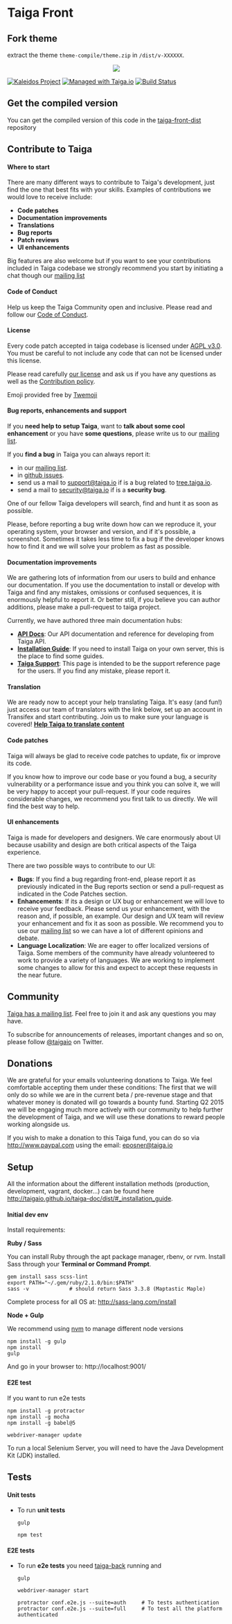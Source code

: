 # Taiga Front

## Fork theme

extract the theme `theme-compile/theme.zip` in `/dist/v-XXXXXX`.

<p align="center">
  <img src="theme-compile/screenshot.png" />
</p>

[![Kaleidos Project](http://kaleidos.net/static/img/badge.png)](https://github.com/kaleidos 'Kaleidos Project')
[![Managed with Taiga.io](https://img.shields.io/badge/managed%20with-TAIGA.io-709f14.svg)](https://tree.taiga.io/project/taiga/ 'Managed with Taiga.io')
[![Build Status](https://img.shields.io/travis/taigaio/taiga-front.svg)](https://travis-ci.org/taigaio/taiga-front 'Build Status')

## Get the compiled version

You can get the compiled version of this code in the
[taiga-front-dist](http://github.com/taigaio/taiga-front-dist) repository

## Contribute to Taiga

#### Where to start

There are many different ways to contribute to Taiga's development, just find the one that best fits with your skills. Examples of contributions we would love to receive include:

-   **Code patches**
-   **Documentation improvements**
-   **Translations**
-   **Bug reports**
-   **Patch reviews**
-   **UI enhancements**

Big features are also welcome but if you want to see your contributions included in Taiga codebase we strongly recommend you start by initiating a chat though our [mailing list](http://groups.google.co.uk/d/forum/taigaio)

#### Code of Conduct

Help us keep the Taiga Community open and inclusive. Please read and follow our [Code of Conduct](https://github.com/taigaio/code-of-conduct/blob/master/CODE_OF_CONDUCT.md).

#### License

Every code patch accepted in taiga codebase is licensed under [AGPL v3.0](http://www.gnu.org/licenses/agpl-3.0.html). You must be careful to not include any code that can not be licensed under this license.

Please read carefully [our license](https://github.com/taigaio/taiga-front/blob/master/LICENSE) and ask us if you have any questions as well as the [Contribution policy](https://github.com/taigaio/taiga-front/blob/master/CONTRIBUTING.md).

Emoji provided free by [Twemoji](https://github.com/twitter/twemoji)

#### Bug reports, enhancements and support

If you **need help to setup Taiga**, want to **talk about some cool enhancement** or you have **some questions**, please write us to our [mailing list](http://groups.google.com/d/forum/taigaio).

If you **find a bug** in Taiga you can always report it:

-   in our [mailing list](http://groups.google.com/d/forum/taigaio).
-   in [github issues](https://github.com/taigaio/taiga-front/issues).
-   send us a mail to support@taiga.io if is a bug related to [tree.taiga.io](https://tree.taiga.io).
-   send a mail to security@taiga.io if is a **security bug**.

One of our fellow Taiga developers will search, find and hunt it as soon as possible.

Please, before reporting a bug write down how can we reproduce it, your operating system, your browser and version, and if it's possible, a screenshot. Sometimes it takes less time to fix a bug if the developer knows how to find it and we will solve your problem as fast as possible.

#### Documentation improvements

We are gathering lots of information from our users to build and enhance our documentation. If you use the documentation to install or develop with Taiga and find any mistakes, omissions or confused sequences, it is enormously helpful to report it. Or better still, if you believe you can author additions, please make a pull-request to taiga project.

Currently, we have authored three main documentation hubs:

-   **[API Docs](https://github.com/taigaio/taiga-doc)**: Our API documentation and reference for developing from Taiga API.
-   **[Installation Guide](https://github.com/taigaio/taiga-doc)**: If you need to install Taiga on your own server, this is the place to find some guides.
-   **[Taiga Support](https://github.com/taigaio/taiga-doc)**: This page is intended to be the support reference page for the users. If you find any mistake, please report it.

#### Translation

We are ready now to accept your help translating Taiga. It's easy (and fun!) just access our team of translators with the link below, set up an account in Transifex and start contributing. Join us to make sure your language is covered! **[Help Taiga to translate content](https://www.transifex.com/signup/ 'Help Taiga to translate content')**

#### Code patches

Taiga will always be glad to receive code patches to update, fix or improve its code.

If you know how to improve our code base or you found a bug, a security vulnerability or a performance issue and you think you can solve it, we will be very happy to accept your pull-request. If your code requires considerable changes, we recommend you first talk to us directly. We will find the best way to help.

#### UI enhancements

Taiga is made for developers and designers. We care enormously about UI because usability and design are both critical aspects of the Taiga experience.

There are two possible ways to contribute to our UI:

-   **Bugs**: If you find a bug regarding front-end, please report it as previously indicated in the Bug reports section or send a pull-request as indicated in the Code Patches section.
-   **Enhancements**: If its a design or UX bug or enhancement we will love to receive your feedback. Please send us your enhancement, with the reason and, if possible, an example. Our design and UX team will review your enhancement and fix it as soon as possible. We recommend you to use our [mailing list](http://groups.google.co.uk/d/forum/taigaio) so we can have a lot of different opinions and debate.
-   **Language Localization**: We are eager to offer localized versions of Taiga. Some members of the community have already volunteered to work to provide a variety of languages. We are working to implement some changes to allow for this and expect to accept these requests in the near future.

## Community

[Taiga has a mailing list](http://groups.google.com/d/forum/taigaio). Feel free to join it and ask any questions you may have.

To subscribe for announcements of releases, important changes and so on, please follow [@taigaio](https://twitter.com/taigaio) on Twitter.

## Donations

We are grateful for your emails volunteering donations to Taiga. We feel comfortable accepting them under these conditions: The first that we will only do so while we are in the current beta / pre-revenue stage and that whatever money is donated will go towards a bounty fund. Starting Q2 2015 we will be engaging much more actively with our community to help further the development of Taiga, and we will use these donations to reward people working alongside us.

If you wish to make a donation to this Taiga fund, you can do so via http://www.paypal.com using the email: eposner@taiga.io

## Setup

All the information about the different installation methods (production, development, vagrant, docker...) can be found here http://taigaio.github.io/taiga-doc/dist/#_installation_guide.

#### Initial dev env

Install requirements:

**Ruby / Sass**

You can install Ruby through the apt package manager, rbenv, or rvm.
Install Sass through your **Terminal or Command Prompt**.

```
gem install sass scss-lint
export PATH="~/.gem/ruby/2.1.0/bin:$PATH"
sass -v             # should return Sass 3.3.8 (Maptastic Maple)
```

Complete process for all OS at: http://sass-lang.com/install

**Node + Gulp**

We recommend using [nvm](https://github.com/creationix/nvm) to manage different node versions

```
npm install -g gulp
npm install
gulp
```

And go in your browser to: http://localhost:9001/

#### E2E test

If you want to run e2e tests

```
npm install -g protractor
npm install -g mocha
npm install -g babel@5

webdriver-manager update
```

To run a local Selenium Server, you will need to have the Java Development Kit (JDK) installed.

## Tests

#### Unit tests

-   To run **unit tests**

    ```
    gulp
    ```

    ```
    npm test
    ```

#### E2E tests

-   To run **e2e tests** you need [taiga-back](https://github.com/taigaio/taiga-back) running and

    ```
    gulp
    ```

    ```
    webdriver-manager start
    ```

    ```
    protractor conf.e2e.js --suite=auth     # To tests authentication
    protractor conf.e2e.js --suite=full     # To test all the platform authenticated
    ```
